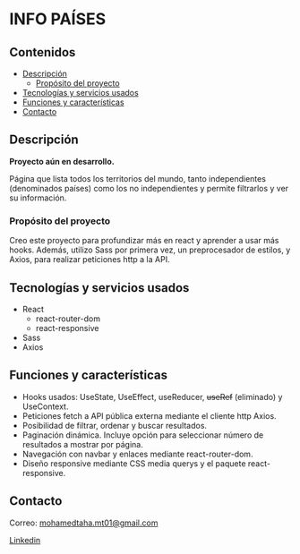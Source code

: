 # INFO PAÍSES

## Contenidos

- [Descripción](#descripción)
  - [Propósito del proyecto](#propósito-del-proyecto)
- [Tecnologías y servicios usados](#tecnologías-y-servicios-usados)
- [Funciones y características](#funciones-y-características)
- [Contacto](#contacto)

## Descripción

**Proyecto aún en desarrollo.**

<!-- captura y link a web -->

Página que lista todos los territorios del mundo, tanto independientes (denominados países) como los no independientes y permite filtrarlos y ver su información.

### Propósito del proyecto

Creo este proyecto para profundizar más en react y aprender a usar más hooks. Además, utilizo Sass por primera vez, un preprocesador de estilos, y Axios, para realizar peticiones http a la API.

## Tecnologías y servicios usados

- React
  - react-router-dom
  - react-responsive
- Sass
- Axios

## Funciones y características

- Hooks usados: UseState, UseEffect, useReducer, ~~useRef~~ (eliminado) y UseContext.
- Peticiones fetch a API pública externa mediante el cliente http Axios.
- Posibilidad de filtrar, ordenar y buscar resultados.
- Paginación dinámica. Incluye opción para seleccionar número de resultados a mostrar por página.
- Navegación con navbar y enlaces mediante react-router-dom.
- Diseño responsive mediante CSS media querys y el paquete react-responsive.

## Contacto

Correo: mohamedtaha.mt01@gmail.com

[Linkedin](https://es.linkedin.com/in/mohammed-taha-hasan)
